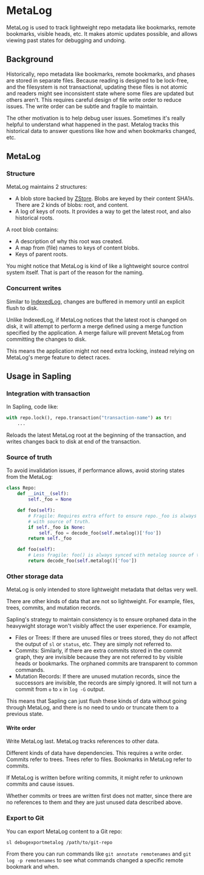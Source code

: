 # MetaLog

MetaLog is used to track lightweight repo metadata like bookmarks, remote
bookmarks, visible heads, etc. It makes atomic updates possible, and allows
viewing past states for debugging and undoing.

## Background

Historically, repo metadata like bookmarks, remote bookmarks, and phases are
stored in separate files. Because reading is designed to be lock-free, and the
filesystem is not transactional, updating these files is not atomic and readers
might see inconsistent state where some files are updated but others aren't.
This requires careful design of file write order to reduce issues. The write
order can be subtle and fragile to maintain.

The other motivation is to help debug user issues. Sometimes it's really
helpful to understand what happened in the past. Metalog tracks this historical
data to answer questions like how and when bookmarks changed, etc.

## MetaLog

### Structure

MetaLog maintains 2 structures:
- A blob store backed by [ZStore](/docs/dev/internals/zstdelta.md#zstore). Blobs are keyed by their
  content SHA1s. There are 2 kinds of blobs: root, and content.
- A log of keys of roots. It provides a way to get the latest root, and also
  historical roots.

A root blob contains:
- A description of why this root was created.
- A map from (file) names to keys of content blobs.
- Keys of parent roots.

You might notice that MetaLog is kind of like a lightweight source control system
itself. That is part of the reason for the naming.

### Concurrent writes

Similar to [IndexedLog](/docs/dev/internals/indexedlog.md#concurrent-writes), changes are buffered
in memory until an explicit flush to disk.

Unlike IndexedLog, if MetaLog notices that the latest root is changed on disk,
it will attempt to perform a merge defined using a merge function specified by
the application. A merge failure will prevent MetaLog from committing the
changes to disk.

This means the application might not need extra locking, instead relying on
MetaLog's merge feature to detect races.

## Usage in Sapling

### Integration with transaction

In Sapling, code like:

```python
with repo.lock(), repo.transaction("transaction-name") as tr:
    ...
```

Reloads the latest MetaLog root at the beginning of the transaction, and writes
changes back to disk at end of the transaction.

### Source of truth

To avoid invalidation issues, if performance allows, avoid storing states from
the MetaLog:

```python
class Repo:
    def __init__(self):
        self._foo = None

    def foo(self):
        # Fragile: Requires extra effort to ensure repo._foo is always synced
        # with source of truth.
        if self._foo is None:
            self._foo = decode_foo(self.metalog()['foo'])
        return self._foo

    def foo(self):
        # Less fragile: foo() is always synced with metalog source of truth.
        return decode_foo(self.metalog()['foo'])
```

### Other storage data

MetaLog is only intended to store lightweight metadata that deltas very well.

There are other kinds of data that are not so lightweight. For example, files,
trees, commits, and mutation records.

Sapling's strategy to maintain consistency is to ensure orphaned data in the
heavywight storage won't visibly affect the user experience. For example,
- Files or Trees: If there are unused files or trees stored, they do not
  affect the output of `sl` or `status`, etc. They are simply not referred to.
- Commits: Similarly, if there are extra commits stored in the commit graph,
  they are invisible because they are not referred to by visible heads or
  bookmarks. The orphaned commits are transparent to common commands.
- Mutation Records: If there are unused mutation records, since the successors
  are invisible, the records are simply ignored. It will not turn a commit
  from `o` to `x` in `log -G` output.

This means that Sapling can just flush these kinds of data without going
through MetaLog, and there is no need to undo or truncate them to a previous
state.

#### Write order

Write MetaLog last. MetaLog tracks references to other data.

Different kinds of data have dependencies. This requires a write order.
Commits refer to trees. Trees refer to files. Bookmarks in MetaLog refer to
commits.

If MetaLog is written before writing commits, it might refer to unknown
commits and cause issues.

Whether commits or trees are written first does not matter, since there are no
references to them and they are just unused data described above.

### Export to Git

You can export MetaLog content to a Git repo:

    sl debugexportmetalog /path/to/git-repo

From there you can run commands like `git annotate remotenames` and
`git log -p remotenames` to see what commands changed a specific remote bookmark
and when.
